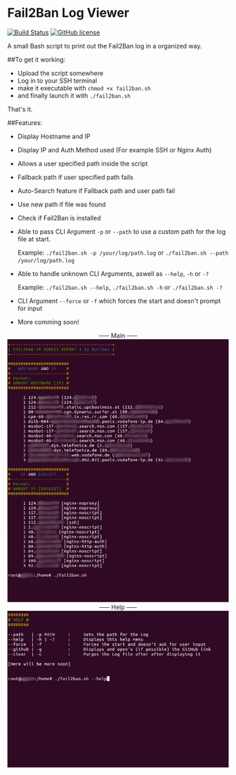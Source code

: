 # Fail2Ban Log Viewer

[![Build Status](https://travis-ci.org/NLDev/Fail2Ban-Log-Viewer.svg?branch=master)](https://travis-ci.org/NLDev/Fail2Ban-Log-Viewer)  [![GitHub license](https://img.shields.io/badge/license-MIT-blue.svg)](https://raw.githubusercontent.com/NLDev/Fail2Ban-Log-Viewer/master/LICENSE)

A small Bash script to print out the Fail2Ban log in a organized way.

##To get it working:

- Upload the script somewhere
- Log in to your SSH terminal
- make it executable with 
  `chmod +x fail2ban.sh`
- and finally launch it with
  `./fail2ban.sh`
  
That's it.

##Features:

- Display Hostname and IP
- Display IP and Auth Method used (For example SSH or Nginx Auth)
- Allows a user specified path inside the script
- Fallback path if user specified path fails
- Auto-Search feature if Fallback path and user path fail
- Use new path if file was found
- Check if Fail2Ban is installed
- Able to pass CLI Argument `-p` or `--path` to use a custom path for the log file at start.
  
  Example: `./fail2ban.sh -p /your/log/path.log` or `./fail2ban.sh --path /your/log/path.log`

- Able to handle unknown CLI Arguments, aswell as `--help`, `-h` or `-?`
  
  Example: `./fail2ban.sh --help`, `./fail2ban.sh -h` or `./fail2ban.sh -?`

- CLI Argument `--force` or `-f` which forces the start and doesn't prompt for input
- More comming soon!

<p align="center">
<strike>&nbsp;&nbsp;&nbsp;&nbsp;&nbsp;&nbsp;</strike> Main <strike>&nbsp;&nbsp;&nbsp;&nbsp;&nbsp;&nbsp;</strike><br>
<img src="https://raw.githubusercontent.com/NLDev/Fail2Ban-Log-Viewer/master/.src/scr1.png" />
<br><strike>&nbsp;&nbsp;&nbsp;&nbsp;&nbsp;&nbsp;</strike> Help <strike>&nbsp;&nbsp;&nbsp;&nbsp;&nbsp;&nbsp;</strike><br>
<img src="https://raw.githubusercontent.com/NLDev/Fail2Ban-Log-Viewer/master/.src/src2.png" />
</p>
